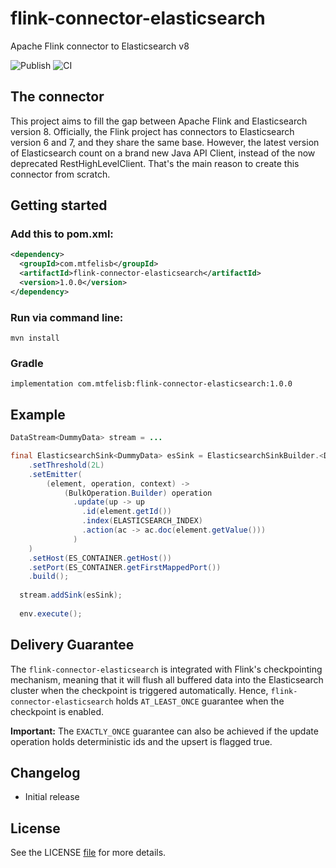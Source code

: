 # flink-connector-elasticsearch
Apache Flink connector to Elasticsearch v8

![Publish](https://github.com/mtfelisb/flink-connector-elasticsearch/workflows/Publish/badge.svg)
![CI](https://github.com/mtfelisb/flink-connector-elasticsearch/workflows/CI/badge.svg)

## The connector
This project aims to fill the gap between Apache Flink and Elasticsearch version 8. Officially, the Flink project has connectors to Elasticsearch version 6 and 7, and they share the same base. However, the latest version of Elasticsearch count on a brand new Java API Client, instead of the now deprecated RestHighLevelClient. That's the main reason to create this connector from scratch.

## Getting started

### Add this to pom.xml:

```xml
<dependency>
  <groupId>com.mtfelisb</groupId>
  <artifactId>flink-connector-elasticsearch</artifactId>
  <version>1.0.0</version>
</dependency>

```

### Run via command line:

```
mvn install
```

### Gradle
```
implementation com.mtfelisb:flink-connector-elasticsearch:1.0.0
```

## Example

```java
DataStream<DummyData> stream = ...

final ElasticsearchSink<DummyData> esSink = ElasticsearchSinkBuilder.<DummyData>builder()
    .setThreshold(2L)
    .setEmitter(
        (element, operation, context) ->
            (BulkOperation.Builder) operation
              .update(up -> up
                .id(element.getId())
                .index(ELASTICSEARCH_INDEX)
                .action(ac -> ac.doc(element.getValue()))
              )
    )
    .setHost(ES_CONTAINER.getHost())
    .setPort(ES_CONTAINER.getFirstMappedPort())
    .build();
    
  stream.addSink(esSink);
  
  env.execute();
```

## Delivery Guarantee
The `flink-connector-elasticsearch` is integrated with Flink's checkpointing mechanism, meaning that it will flush all buffered data into the Elasticsearch cluster when the checkpoint is triggered automatically. Hence, `flink-connector-elasticsearch` holds `AT_LEAST_ONCE` guarantee when the checkpoint is enabled.

**Important:** The `EXACTLY_ONCE` guarantee can also be achieved if the update operation holds deterministic ids and the upsert is flagged true.

## Changelog
- Initial release

## License
See the LICENSE [file](https://github.com/mtfelisb/flink-connector-elasticsearch/blob/main/LICENSE) for more details.

